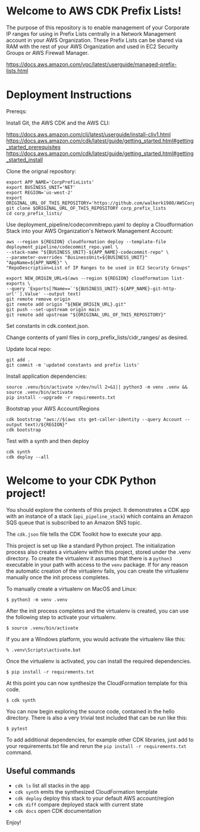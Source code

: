 # Welcome to AWS CDK Prefix Lists!

The purpose of this repository is to enable management of your Corporate IP ranges for using in Prefix Lists centrally in a Network Management account in your AWS Organization.
These Prefix Lists can be shared via RAM with the rest of your AWS Organization and used in EC2 Security Groups or AWS Firewall Manager.

https://docs.aws.amazon.com/vpc/latest/userguide/managed-prefix-lists.html

# Deployment Instructions

Prereqs: 

Install Git, the AWS CDK and the AWS CLI:

https://docs.aws.amazon.com/cli/latest/userguide/install-cliv1.html
https://docs.aws.amazon.com/cdk/latest/guide/getting_started.html#getting_started_prerequisites
https://docs.aws.amazon.com/cdk/latest/guide/getting_started.html#getting_started_install


Clone the orignal repository:

```
export APP_NAME='CorpPrefixLists'
export BUSINESS_UNIT='NET'
export REGION='us-west-2'
export ORIGINAL_URL_OF_THIS_REPOSITORY='https://github.com/walkerk1980/AWSCorpPrefixLists.git'
git clone $ORIGINAL_URL_OF_THIS_REPOSITORY corp_prefix_lists
cd corp_prefix_lists/
```

Use deployment_pipeline/codecommitrepo.yaml to deploy a Cloudformation Stack into your AWS Organization's Network Management Account:

```
aws --region ${REGION} cloudformation deploy --template-file deployment_pipeline/codecommit_repo.yaml \
--stack-name "${BUSINESS_UNIT}-${APP_NAME}-codecommit-repo" \
--parameter-overrides "BusinessUnit=${BUSINESS_UNIT}" "AppName=${APP_NAME}" \
"RepoDescription=List of IP Ranges to be used in EC2 Security Groups" 
```

```
export NEW_ORIGIN_URL=$(aws --region ${REGION} cloudformation list-exports \
--query 'Exports[?Name==`'${BUSINESS_UNIT}-${APP_NAME}-git-http-url'`].Value' --output text)
git remote remove origin
git remote add origin "${NEW_ORIGIN_URL}.git"
git push --set-upstream origin main
git remote add upstream "${ORIGINAL_URL_OF_THIS_REPOSITORY}"
```

Set constants in cdk.context.json.

Change contents of yaml files in corp_prefix_lists/cidr_ranges/ as desired.

Update local repo:

```
git add .
git commit -m 'updated constants and prefix lists'
```

Install application dependencies:

```
source .venv/bin/activate >/dev/null 2>&1|| python3 -m venv .venv && source .venv/bin/activate
pip install --upgrade -r requirements.txt
```

Bootstrap your AWS Account/Regions

```
cdk bootstrap "aws://$(aws sts get-caller-identity --query Account --output text)/${REGION}"
cdk bootstrap
```

Test with a synth and then deploy

```
cdk synth 
cdk deploy --all
```

# Welcome to your CDK Python project!

You should explore the contents of this project. It demonstrates a CDK app with an instance of a stack (`api_pipeline_stack`)
which contains an Amazon SQS queue that is subscribed to an Amazon SNS topic.

The `cdk.json` file tells the CDK Toolkit how to execute your app.

This project is set up like a standard Python project.  The initialization process also creates
a virtualenv within this project, stored under the .venv directory.  To create the virtualenv
it assumes that there is a `python3` executable in your path with access to the `venv` package.
If for any reason the automatic creation of the virtualenv fails, you can create the virtualenv
manually once the init process completes.

To manually create a virtualenv on MacOS and Linux:

```
$ python3 -m venv .venv
```

After the init process completes and the virtualenv is created, you can use the following
step to activate your virtualenv.

```
$ source .venv/bin/activate
```

If you are a Windows platform, you would activate the virtualenv like this:

```
% .venv\Scripts\activate.bat
```

Once the virtualenv is activated, you can install the required dependencies.

```
$ pip install -r requirements.txt
```

At this point you can now synthesize the CloudFormation template for this code.

```
$ cdk synth
```

You can now begin exploring the source code, contained in the hello directory.
There is also a very trivial test included that can be run like this:

```
$ pytest
```

To add additional dependencies, for example other CDK libraries, just add to
your requirements.txt file and rerun the `pip install -r requirements.txt`
command.

## Useful commands

 * `cdk ls`          list all stacks in the app
 * `cdk synth`       emits the synthesized CloudFormation template
 * `cdk deploy`      deploy this stack to your default AWS account/region
 * `cdk diff`        compare deployed stack with current state
 * `cdk docs`        open CDK documentation

Enjoy!
